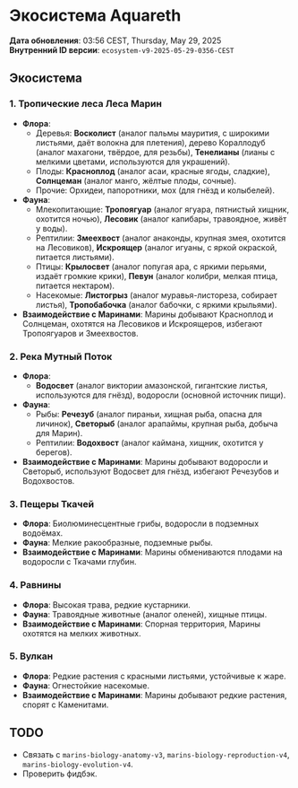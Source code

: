 # Экосистема Aquareth

**Дата обновления**: 03:56 CEST, Thursday, May 29, 2025  
**Внутренний ID версии**: `ecosystem-v9-2025-05-29-0356-CEST`

## Экосистема

### 1. Тропические леса Леса Марин
- **Флора**:  
  - Деревья: **Восколист** (аналог пальмы маурития, с широкими листьями, даёт волокна для плетения), дерево Кораллодуб (аналог махагони, твёрдое, для резьбы), **Тенелианы** (лианы с мелкими цветами, используются для украшений).  
  - Плоды: **Красноплод** (аналог асаи, красные ягоды, сладкие), **Солнцеман** (аналог манго, жёлтые плоды, сочные).  
  - Прочие: Орхидеи, папоротники, мох (для гнёзд и колыбелей).  
- **Фауна**:  
  - Млекопитающие: **Тропоягуар** (аналог ягуара, пятнистый хищник, охотится ночью), **Лесовик** (аналог капибары, травоядное, живёт у воды).  
  - Рептилии: **Змеехвост** (аналог анаконды, крупная змея, охотится на Лесовиков), **Искроящер** (аналог игуаны, с яркой окраской, питается листьями).  
  - Птицы: **Крылосвет** (аналог попугая ара, с яркими перьями, издаёт громкие крики), **Певун** (аналог колибри, мелкая птица, питается нектаром).  
  - Насекомые: **Листогрыз** (аналог муравья-листореза, собирает листья), **Тропобабочка** (аналог бабочки, с яркими крыльями).  
- **Взаимодействие с Маринами**: Марины добывают Красноплод и Солнцеман, охотятся на Лесовиков и Искроящеров, избегают Тропоягуаров и Змеехвостов.  

### 2. Река Мутный Поток
- **Флора**:  
  - **Водосвет** (аналог виктории амазонской, гигантские листья, используются для гнёзд), водоросли (основной источник пищи).  
- **Фауна**:  
  - Рыбы: **Речезуб** (аналог пираньи, хищная рыба, опасна для личинок), **Светорыб** (аналог арапаймы, крупная рыба, добыча для Марин).  
  - Рептилии: **Водохвост** (аналог каймана, хищник, охотится у берегов).  
- **Взаимодействие с Маринами**: Марины добывают водоросли и Светорыб, используют Водосвет для гнёзд, избегают Речезубов и Водохвостов.  

### 3. Пещеры Ткачей
- **Флора**: Биолюминесцентные грибы, водоросли в подземных водоёмах.  
- **Фауна**: Мелкие ракообразные, подземные рыбы.  
- **Взаимодействие с Маринами**: Марины обмениваются плодами на водоросли с Ткачами глубин.  

### 4. Равнины
- **Флора**: Высокая трава, редкие кустарники.  
- **Фауна**: Травоядные животные (аналог оленей), хищные птицы.  
- **Взаимодействие с Маринами**: Спорная территория, Марины охотятся на мелких животных.  

### 5. Вулкан
- **Флора**: Редкие растения с красными листьями, устойчивые к жаре.  
- **Фауна**: Огнестойкие насекомые.  
- **Взаимодействие с Маринами**: Марины добывают редкие растения, спорят с Каменитами.  

## TODO
- Связать с `marins-biology-anatomy-v3`, `marins-biology-reproduction-v4`, `marins-biology-evolution-v4`.  
- Проверить фидбэк.